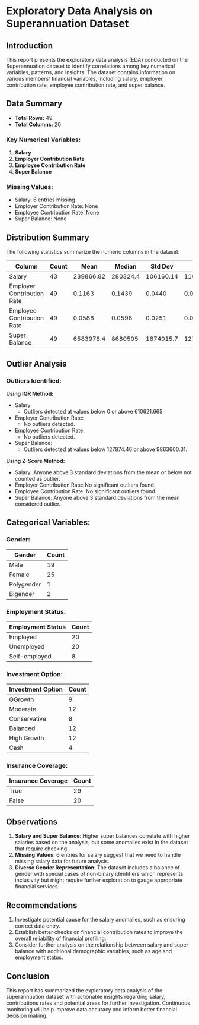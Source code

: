 # Exploratory Data Analysis on Superannuation Dataset

## Introduction
This report presents the exploratory data analysis (EDA) conducted on the Superannuation dataset to identify correlations among key numerical variables, patterns, and insights.
The dataset contains information on various members’ financial variables, including salary, employer contribution rate, employee contribution rate, and super balance.

## Data Summary
- **Total Rows:** 49
- **Total Columns:** 20

### Key Numerical Variables:
1. **Salary**
2. **Employer Contribution Rate**
3. **Employee Contribution Rate**
4. **Super Balance**

### Missing Values:
- Salary: 6 entries missing
- Employer Contribution Rate: None
- Employee Contribution Rate: None
- Super Balance: None

## Distribution Summary
The following statistics summarize the numeric columns in the dataset:

| Column                        | Count | Mean      | Median    | Std Dev  | Min       | Max         | Q1        | Q3        |
|------------------------------|-------|-----------|-----------|----------|-----------|-------------|-----------|-----------|
| Salary                       | 43    | 239866.82 | 280324.4  | 106160.14| 11639.85  |  483637.95 | 148494.29 | 306577.44 |
| Employer Contribution Rate    | 49    | 0.1163    | 0.1439    | 0.0440   | 0.0052    | 0.1974      | 0.0771    | 0.1463    |
| Employee Contribution Rate     | 49    | 0.0588    | 0.0598    | 0.0251   | 0.0012    | 0.0995      | 0.0494    | 0.0772    |
| Super Balance                | 49    |  6583978.4|  8680505  | 1874015.7| 127874.46 | 9927973.22  | 4530983.93| 6748710.98|

## Outlier Analysis
### Outliers Identified:
**Using IQR Method:**
- Salary:
  - Outliers detected at values below 0 or above 610621.665
- Employer Contribution Rate:
  - No outliers detected.
- Employee Contribution Rate:
  - No outliers detected.
- Super Balance:
  - Outliers detected at values below 127874.46 or above 9863600.31.

**Using Z-Score Method:**
- Salary:  Anyone above 3 standard deviations from the mean or below not counted as outlier.
- Employer Contribution Rate: No significant outliers found.
- Employee Contribution Rate: No significant outliers found.
- Super Balance: Anyone above 3 standard deviations from the mean considered outlier.

## Categorical Variables:

### Gender:
| Gender      | Count |
|-------------|-------|
| Male        | 19    |
| Female      | 25    |
| Polygender  | 1     |
| Bigender    | 2     |

### Employment Status:
| Employment Status         | Count |
|---------------------------|-------|
| Employed                  | 20    |
| Unemployed                | 20    |
| Self-employed             | 8     |

### Investment Option:
| Investment Option              | Count |
|--------------------------------|-------|
| GGrowth                       | 9     |
| Moderate                      | 12    |
| Conservative                  | 8     |
| Balanced                      | 12    |
| High Growth                   | 12    |
| Cash                          | 4     |

### Insurance Coverage:
| Insurance Coverage  | Count |
|---------------------|-------|
| True                | 29    |
| False               | 20    |

## Observations
1. **Salary and Super Balance**: Higher super balances correlate with higher salaries based on the analysis, but some anomalies exist in the dataset that require checking.
2. **Missing Values**: 6 entries for salary suggest that we need to handle missing salary data for future analysis.
3. **Diverse Gender Representation**: The dataset includes a balance of gender with special cases of non-binary identifiers which represents inclusivity but might require further exploration to gauge appropriate financial services.

## Recommendations
1. Investigate potential cause for the salary anomalies, such as ensuring correct data entry.
2. Establish better checks on financial contribution rates to improve the overall reliability of financial profiling.
3. Consider further analysis on the relationship between salary and super balance with additional demographic variables, such as age and employment status.

## Conclusion
This report has summarized the exploratory data analysis of the superannuation dataset with actionable insights regarding salary, contributions rates and potential areas for further investigation. Continuous monitoring will help improve data accuracy and inform better financial decision making.
